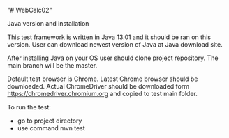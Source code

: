 "# WebCalc02" 




Java version and installation

This test framework is written in Java 13.01 and it should be ran on this version. User can download newest version of Java at Java download site.

After installing Java on your OS user should clone project repository. The main branch will be the master.

Default test browser is Chrome. 
Latest Chrome browser should be downloaded. 
Actual ChromeDriver should be downloaded form https://chromedriver.chromium.org and copied to test main folder. 

To run the test:
- go to project directory
- use command mvn test